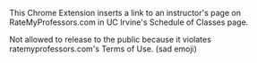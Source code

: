 This Chrome Extension inserts a link to an instructor's page on RateMyProfessors.com in UC Irvine's Schedule of Classes page.

Not allowed to release to the public because it violates ratemyprofessors.com's Terms of Use. (sad emoji)
